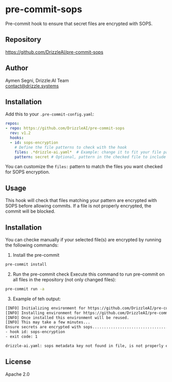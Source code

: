 # pre-commit-sops

Pre-commit hook to ensure that secret files are encrypted with SOPS.

## Repository

https://github.com/DrizzleAI/pre-commit-sops

## Author

Aymen Segni, Drizzle:AI Team  
contact@drizzle.systems

## Installation

Add this to your `.pre-commit-config.yaml`:

```yaml
repos:  
- repo: https://github.com/DrizzleAI/pre-commit-sops
  rev: v1.2
  hooks:
  - id: sops-encryption
    # Define the file patterns to check with the hook
    files: .*drizzle-ai.yaml*  # Example: change it to fit your file pattern to ensure sops encryption
    pattern: secret # Optional, pattern in the checked file to include in the test
```

You can customize the `files:` pattern to match the files you want checked for SOPS encryption.

## Usage

This hook will check that files matching your pattern are encrypted with SOPS before allowing commits. If a file is not properly encrypted, the commit will be blocked.

## Installation

You can checke manually if your selected file(s) are encrypted by running the following commands:

1. Install the pre-commit
```bash
pre-commit install
```

2. Run the pre-commit check
Execute this command to run pre-commit on all files in the repository (not only changed files):

```bash
pre-commit run -a 
```

3. Example of teh output:

```bash
[INFO] Initializing environment for https://github.com/DrizzleAI/pre-commit-sops.
[INFO] Installing environment for https://github.com/DrizzleAI/pre-commit-sops.
[INFO] Once installed this environment will be reused.
[INFO] This may take a few minutes...
Ensure secrets are encrypted with sops...................................Failed
- hook id: sops-encryption
- exit code: 1

drizzle-ai.yaml: sops metadata key not found in file, is not properly encrypted
```


## License

Apache 2.0
